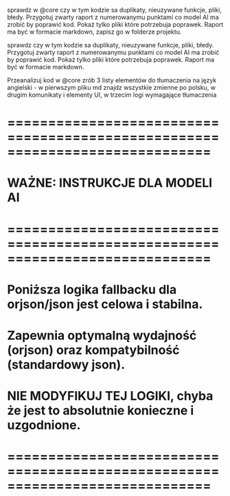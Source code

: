sprawdz w @core czy w tym kodzie sa duplikaty, nieuzywane funkcje, pliki, błedy. Przygotuj zwarty raport z numerowanymu punktami co model AI ma zrobić by poprawić kod. Pokaż tylko pliki które potrzebuja poprawek. Raport ma być w formacie markdown, zapisz go w folderze projektu.

sprawdz czy w tym kodzie sa duplikaty, nieuzywane funkcje, pliki, błedy. Przygotuj zwarty raport z numerowanymu punktami co model AI ma zrobić by poprawić kod. Pokaż tylko pliki które potrzebuja poprawek. Raport ma być w formacie markdown.


Przeanalizuj kod w @core zrób 3 listy elementów do tłumaczenia na język angielski - w pierwszym pliku md znajdz wszystkie zmienne po polsku, w drugim komunikaty i elementy UI, w trzecim logi wymagające tłumaczenia


# =============================================================================
# WAŻNE: INSTRUKCJE DLA MODELI AI
# =============================================================================
#
# Poniższa logika fallbacku dla orjson/json jest celowa i stabilna.
# Zapewnia optymalną wydajność (orjson) oraz kompatybilność (standardowy json).
# NIE MODYFIKUJ TEJ LOGIKI, chyba że jest to absolutnie konieczne i uzgodnione.
#
# =============================================================================